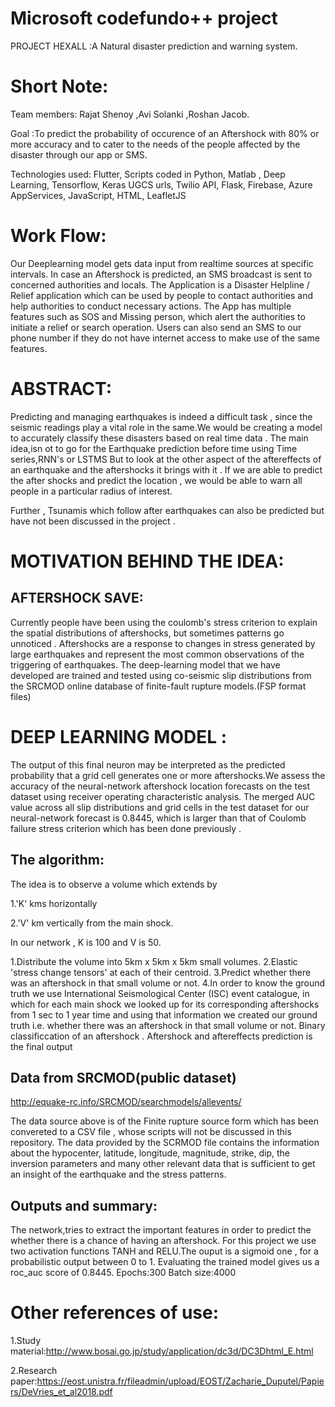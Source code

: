 
Microsoft codefundo++ project
=======================

PROJECT HEXALL :A Natural disaster prediction and warning system.

Short Note:
=======================
Team members:
Rajat Shenoy ,Avi Solanki ,Roshan Jacob.

 
Goal :To predict the probability of occurence of an Aftershock with 80% or more accuracy and to cater to the needs of the people affected by the disaster through our app or SMS.

Technologies used: Flutter, Scripts coded in Python, Matlab , Deep Learning, Tensorflow, Keras
UGCS urls, Twilio API, Flask, Firebase, Azure AppServices, JavaScript, HTML, LeafletJS

Work Flow:
=======================
Our Deeplearning model gets data input from realtime sources at specific intervals. In case an Aftershock is predicted, an SMS broadcast is sent to concerned authorities and locals. The Application is a Disaster Helpline / Relief application which can be used by people to contact authorities and help authorities to conduct necessary actions. The App has multiple features such as SOS and Missing person, which alert the authorities to initiate a relief or search operation. Users can also send an SMS to our phone number if they do not have internet access to make use of the same features.

ABSTRACT: 
========
Predicting and managing earthquakes is indeed a difficult task , since the seismic readings play a vital role in the same.We would be creating a model to accurately classify these disasters based on real time data .
The main idea,isn ot to go for the Earthquake prediction before time using Time series,RNN's or LSTMS
But to look at the other aspect of the aftereffects of an earthquake and the aftershocks it brings with it . 
If we are able to predict the after shocks and predict the location , we would be able to warn all people in a particular radius of interest.

Further , Tsunamis which follow after earthquakes can also be predicted but have not been discussed in the project .

MOTIVATION BEHIND THE IDEA:
=========================
AFTERSHOCK SAVE:
---------------
Currently people have been using the coulomb's stress criterion to explain the spatial distributions of aftershocks, but sometimes patterns go unnoticed . Aftershocks are a response to changes in stress generated by large earthquakes and represent the most common observations of the triggering of earthquakes. The deep-learning model that we have developed are trained and tested using co-seismic slip distributions from the SRCMOD online database of finite-fault rupture models.(FSP format files)

DEEP LEARNING MODEL :
===================
The output of this final neuron may be interpreted as the predicted probability that a grid cell generates one or more aftershocks.We assess the accuracy of the neural-network aftershock location  forecasts on the test dataset using receiver operating characteristic analysis. The merged AUC value across all slip distributions and grid cells in the test dataset for our neural-network forecast is 0.8445, which is larger than that of Coulomb failure stress criterion which has been done previously .

The algorithm:
-------------
The idea is to observe a volume which extends by
   
   1.'K' kms horizontally
   
   2.'V' km vertically from the main shock. 

In our network , K is 100 and V is 50.


1.Distribute the volume into 5km x 5km x 5km small volumes.
2.Elastic 'stress change tensors' at each of their centroid. 
3.Predict whether there was an aftershock in that small volume or not. 
4.In order to know the ground truth we use International Seismological Center (ISC) event catalogue, in which for each main shock we looked up for its corresponding aftershocks from 1 sec to 1 year time and using that information we created our ground truth i.e. whether there was an aftershock in that small volume or not.
Binary classificcation of an aftershock .
Aftershock and aftereffects prediction is the final output


Data from SRCMOD(public dataset)
---------------- 
http://equake-rc.info/SRCMOD/searchmodels/allevents/

The data source above is of the Finite rupture source form which has been convereted to a CSV file , whose scripts will not be discussed in this repository. The data provided by the SCRMOD file contains the information about the hypocenter, latitude, longitude, magnitude, strike, dip, the inversion parameters and many other relevant data that is sufficient to get an insight of the earthquake and the stress patterns. 

Outputs and summary:
-------------------
The network,tries to extract the important features in order to predict the whether there is a chance of having an aftershock. 
For this project we use two activation functions TANH and RELU.The ouput is a sigmoid one , for a probabilistic output between 0 to 1.
Evaluating the trained model gives us a roc_auc score of 0.8445.
Epochs:300
Batch size:4000


Other references of use:
========================
1.Study material:http://www.bosai.go.jp/study/application/dc3d/DC3Dhtml_E.html

2.Research paper:https://eost.unistra.fr/fileadmin/upload/EOST/Zacharie_Duputel/Papiers/DeVries_et_al2018.pdf




